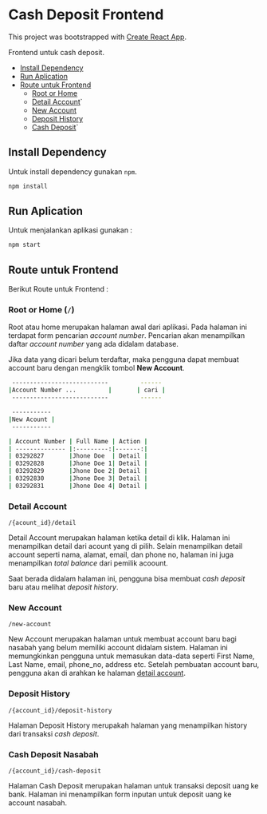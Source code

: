# Cash Deposit Frontend

This project was bootstrapped with [Create React App](https://github.com/facebookincubator/create-react-app).

Frontend untuk cash deposit.

- [Install Dependency](#install-dependency)
- [Run Aplication](#run-aplication)
- [Route untuk Frontend](#route-untuk-frontend)
  - [Root or Home](#root-or-home)
  - [Detail Account](#detail-account)`
  - [New Account](#new-account)
  - [Deposit History](#deposit-history)
  - [Cash Deposit](#cash-deposit-nasabah)`

## Install Dependency

Untuk install dependency gunakan `npm`.

```sh
npm install
```

## Run Aplication

Untuk menjalankan aplikasi gunakan :

```sh
npm start
```

## Route untuk Frontend

Berikut Route untuk Frontend :

### Root or Home (`/`)

Root atau home merupakan halaman awal dari aplikasi. Pada halaman ini terdapat form pencarian _account number_. Pencarian akan menampilkan daftar _account number_ yang ada didalam database.

Jika data yang dicari belum terdaftar, maka pengguna dapat membuat account baru dengan mengklik tombol **New Account**.

```sh
 ---------------------------         ------
|Account Number ...         |       | cari |
 ---------------------------         ------

 -----------
|New Acount |
 -----------

| Account Number | Full Name | Action |
| -------------- |:---------:|-------:|
| 03292827       |Jhone Doe  | Detail |
| 03292828       |Jhone Doe 1| Detail |
| 03292829       |Jhone Doe 2| Detail |
| 03292830       |Jhone Doe 3| Detail |
| 03292831       |Jhone Doe 4| Detail |
```

### Detail Account

```url
/{acount_id}/detail
```

Detail Account merupakan halaman ketika detail di klik. Halaman ini menampilkan detail dari acount yang di pilih. Selain menampilkan detail account seperti nama, alamat, email, dan phone no, halaman ini juga menampilkan _total balance_ dari pemilik acoount.

Saat berada didalam halaman ini, pengguna bisa membuat _cash deposit_ baru atau melihat _deposit history_.

### New Account

```url
/new-account
```

New Account merupakan halaman untuk membuat account baru bagi nasabah yang belum memiliki account didalam sistem. Halaman ini memungkinkan pengguna untuk memasukan data-data seperti First Name, Last Name, email, phone_no, address etc. Setelah pembuatan account baru, pengguna akan di arahkan ke halaman [detail account](#detail-account).

### Deposit History

```url
/{account_id}/deposit-history
```

Halaman Deposit History merupakah halaman yang menampilkan history dari transaksi *cash deposit*.

### Cash Deposit Nasabah

```url
/{account_id}/cash-deposit
```

Halaman Cash Deposit merupakan halaman untuk transaksi deposit uang ke bank. Halaman ini menampilkan form inputan untuk deposit uang ke account nasabah.
